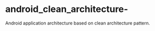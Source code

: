 # android_clean_architecture-
Android application architecture based on clean architecture pattern. 
